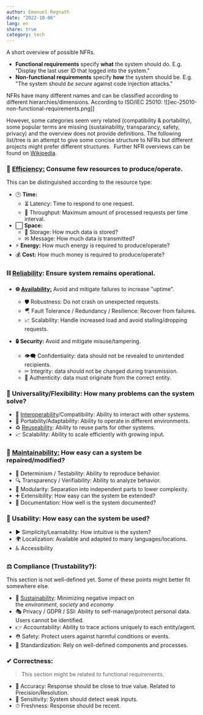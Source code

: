 ```yaml
---
author: Emanuel Regnath
date: "2022-10-06"
lang: en
share: true
category: tech
---
```


A short overview of possible NFRs.

-   **Functional requirements** specify **what** the system should do. E.g. "Display the last user ID that logged into the system."
-   **Non-functional requirements** specify **how** the system should be. E.g. "The system should _be secure_ against code injection attacks." 

NFRs have many different names and can be classified according to different hierarchies/dimensions. According to ISO/IEC 25010:
![[iec-25010-non-functional-requirements.png]]

However, some categories seem very related (compatibility & portability), some popular terms are missing (sustainability, transparancy, safety, privacy) and the overview does not provide definitions. The following list/tree is an attempt to give some concise structure to NFRs but different projects might prefer different structures.  Further NFR overviews can be found on [Wikipedia](https://en.wikipedia.org/wiki/List_of_system_quality_attributes).

### **🛴 [Efficiency:](https://en.wikipedia.org/wiki/Efficiency)** Consume few resources to produce/operate.

This can be distinguished according to the resource type:

-   🕑 **Time:**
    -   ⏳ Latency: Time to respond to one request.
    -   🚿 Throughput: Maximum amount of processed requests per time interval.
-   ⬜ **Space:**
    -   💾 Storage: How much data is stored?
    -   ✉ Message: How much data is transmitted?
-   ⚡ **Energy:** How much energy is required to produce/operate?
-   💰 **Cost:** How much money is required to produce/operate?

### **⛓ [Reliability](https://en.wikipedia.org/wiki/Reliability_engineering):** Ensure system remains operational.

-   **🌐 [Availability:](https://en.wikipedia.org/wiki/Availability)** Avoid and mitigate failures to increase "uptime".
    -   🛡 Robustness: Do not crash on unexpected requests.
    -   🪂 Fault Tolerance / Redundancy / Resilience: Recover from failures.
    -   📈 Scalability: Handle increased load and avoid stalling/dropping requests.  
          
-   **🔒 Security:** Avoid and mitigate misuse/tampering.
    -   👁‍🗨 Confidentiality: data should not be revealed to unintended recipients.
    -   ✂ Integrity: data should not be changed during transmission.
    -   🛂 Authenticity: data must originate from the correct entity.

### **🔧 Universality/Flexibility:** How many problems can the system solve?

-   💱 [Interoperability](https://en.wikipedia.org/wiki/Interoperability)/Compatibility: Ability to interact with other systems.
-   🧳 Portability/Adaptability: Ability to operate in different environments.
-   ♻ [Reuseability](https://en.wikipedia.org/wiki/Reusability): Ability to reuse parts for other systems.
-   📈 Scalability: Ability to scale efficiently with growing input.

### **🚧** [**Maintainability:**](https://en.wikipedia.org/wiki/Maintainability) How easy can a system be repaired/modified?

-   🎲 Determinism / Testability: Ability to reproduce behavior.
-   🔍 Transparency / Verifiability: Ability to analyze behavior.
-   🧩 Modularity: Separation into independent parts to lower complexity.
-   ➕ Extensibility: How easy can the system be extended?
-   📖 Documentation: How well is the system documented?

### 👥 Usability: How easy can the system be used?

-   ▶ Simplicity/Learnability: How intuitive is the system?
-   🌍 Localization: Available and adapted to many languages/locations.
-   ♿ Accessibility

### ⚖️ Compliance (Trustability?):

This section is not well-defined yet. Some of these points might better fit somewhere else.

-   🌱 [Sustainability](https://en.wikipedia.org/wiki/Sustainability): Minimizing negative impact on the _environment_, _society_ and _economy_
-   🎭 Privacy / GDPR / SSI: Ability to self-manage/protect personal data. Users cannot be identified.
-   👉 Accountability: Ability to trace actions uniquely to each entity/agent.
-   ⛑ Safety: Protect users against harmful conditions or events.
-   📝 Standardization: Rely on well-defined components and processes.

### ✔ Correctness:

> This section might be related to functional requirements.

-   🎯 Accuracy: Response should be close to true value. Related to Precision/Resolution.
-   🔬 Sensitivity: System should detect weak inputs.
-   ⏱ Freshness: Response should be recent.